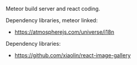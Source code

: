 Meteor build server and react coding.

Dependency libraries, meteor linked:

 - https://atmospherejs.com/universe/i18n

Dependency libraries:

 - https://github.com/xiaolin/react-image-gallery